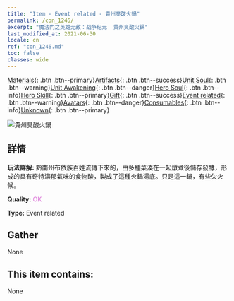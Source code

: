 ```yaml
---
title: "Item - Event related - 貴州臭酸火鍋"
permalink: /con_1246/
excerpt: "魔法门之英雄无敌：战争纪元  貴州臭酸火鍋"
last_modified_at: 2021-06-30
locale: cn
ref: "con_1246.md"
toc: false
classes: wide
---
```

 [Materials](/ItemsCN/){: .btn .btn--primary}[Artifacts](/ItemsCN/Artifacts/){: .btn .btn--success}[Unit Soul](/ItemsCN/UnitSoul/){: .btn .btn--warning}[Unit Awakening](/ItemsCN/UnitAwakening/){: .btn .btn--danger}[Hero Soul](/ItemsCN/HeroSoul/){: .btn .btn--info}[Hero Skill](/ItemsCN/HeroSkill/){: .btn .btn--primary}[Gift](/ItemsCN/Gift/){: .btn .btn--success}[Event related](/ItemsCN/Events/){: .btn .btn--warning}[Avatars](/ItemsCN/Avatars/){: .btn .btn--danger}[Consumables](/ItemsCN/Consumables/){: .btn .btn--info}[Unknown](/ItemsCN/Unknown/){: .btn .btn--primary}

 ![貴州臭酸火鍋](/images/t/i_81532231.png)

## 詳情
 **玩法詳解:** 黔南州布依族百姓流傳下來的，由多種菜湊在一起燉煮後儲存發酵，形成的具有奇特濃郁氣味的食物酸，製成了這種火鍋湯底。只是這一鍋，有些欠火候。

 **Quality:** <span style="color: #DA70D6">OK</span>

 **Type:** Event related

## Gather

  None

## This item contains:

  None

